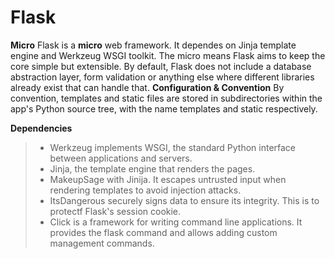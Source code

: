 # **Flask**

**Micro**
Flask is a **micro** web framework. It dependes on Jinja template engine and Werkzeug WSGI toolkit.
The micro means Flask aims to keep the core simple but extensible. By default, Flask does not include a database abstraction layer, form validation or anything else where different libraries already exist that can handle that.
**Configuration & Convention**
By convention, templates and static files are stored in subdirectories within the app's Python source tree, with the name templates and static respectively. 

**Dependencies**
> - Werkzeug implements WSGI, the standard Python interface between applications and servers.
> - Jinja, the template engine that renders the pages.
> - MakeupSage with Jinija. It escapes untrusted input when rendering templates to avoid injection attacks.
> - ItsDangerous securely signs data to ensure its integrity. This is to protectf Flask's session cookie.
> - Click is a framework for writing command line applications. It provides the flask command and allows adding custom management commands.
